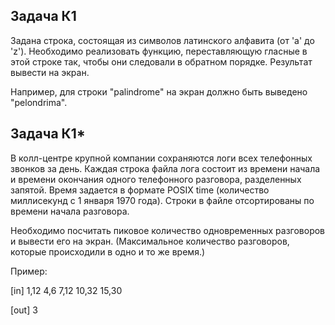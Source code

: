 ## Задача К1

Задана строка, состоящая из символов латинского алфавита (от 'a' до 'z'). Необходимо реализовать функцию, переставляющую гласные в этой строке так, чтобы они следовали в обратном порядке. Результат вывести на экран.

Например, для строки "palindrome" на экран должно быть выведено "pelondrima".

## Задача К1*

В колл-центре крупной компании сохраняются логи всех телефонных звонков за день. Каждая строка файла лога состоит из времени начала и времени окончания одного телефонного разговора, разделенных запятой. Время задается в формате POSIX time (количество миллисекунд с 1 января 1970 года). Строки в файле отсортированы по времени начала разговора.

Необходимо посчитать пиковое количество одновременных разговоров и вывести его на экран. (Максимальное количество разговоров, которые происходили в одно и то же время.)

Пример:

[in]
1,12
4,6
7,12
10,32
15,30

[out]
3
